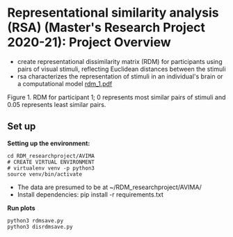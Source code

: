 # Representational similarity analysis (RSA) (Master's Research Project 2020-21): Project Overview #
- create representational dissimilarity matrix (RDM) for participants using pairs of visual stimuli, reflecting Euclidean distances between the stimuli
-  rsa characterizes the representation of stimuli in an individual's brain or a computational model 
[rdm_1.pdf](https://github.com/Taranks7/RDM_researchproject/files/5869747/rdm_1.pdf)

Figure 1. RDM for participant 1; 0 represents most similar pairs of stimuli and 0.05 represents least similar pairs. 
## Set up ## 
**Setting up the environment:**

```
cd RDM_researchproject/AVIMA
# CREATE VIRTUAL ENVIRONMENT
# virtualenv venv -p python3
source venv/bin/activate
```
- The data are presumed to be at ~/RDM_researchproject/AVIMA/
- Install dependencies: pip install -r requirements.txt

**Run plots**
```
python3 rdmsave.py
python3 disrdmsave.py
```
